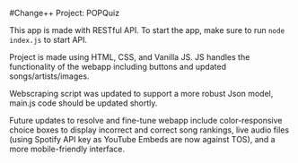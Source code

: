 #Change++ Project: POPQuiz

This app is made with RESTful API. To start the app, make sure to run ```node index.js``` to start API.

Project is made using HTML, CSS, and Vanilla JS. JS handles the functionality of the webapp including buttons and updated songs/artists/images.

Webscraping script was updated to support a more robust Json model, main.js code should be updated shortly. 

Future updates to resolve and fine-tune webapp include color-responsive choice boxes to display incorrect and correct song rankings, live audio files (using Spotify API key as YouTube Embeds are now against TOS), and a more mobile-friendly interface.
